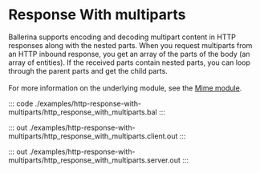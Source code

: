 # Response With multiparts

Ballerina supports encoding and decoding multipart content in HTTP responses along with the nested parts.
When you request multiparts from an HTTP inbound response, you get an array of the parts of the body (an array of
entities). If the received parts contain nested parts, you can loop through the parent parts and get the child parts.<br/><br/>
For more information on the underlying module, 
see the [Mime module](https://docs.central.ballerina.io/ballerina/mime/latest/).

::: code ./examples/http-response-with-multiparts/http_response_with_multiparts.bal :::

::: out ./examples/http-response-with-multiparts/http_response_with_multiparts.client.out :::

::: out ./examples/http-response-with-multiparts/http_response_with_multiparts.server.out :::